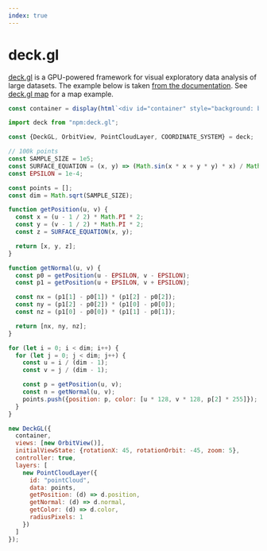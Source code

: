 ```yaml
---
index: true
---
```


# deck.gl

[deck.gl](https://deck.gl/) is a GPU-powered framework for visual exploratory data analysis of large datasets. The example below is taken [from the documentation](https://deck.gl/gallery/point-cloud-layer). See [deck.gl map](./deck.gl-map) for a map example.

```js echo
const container = display(html`<div id="container" style="background: black; height: 700px"></div>`);
```

```js echo
import deck from "npm:deck.gl";
```

```js echo
const {DeckGL, OrbitView, PointCloudLayer, COORDINATE_SYSTEM} = deck;

// 100k points
const SAMPLE_SIZE = 1e5;
const SURFACE_EQUATION = (x, y) => (Math.sin(x * x + y * y) * x) / Math.PI;
const EPSILON = 1e-4;

const points = [];
const dim = Math.sqrt(SAMPLE_SIZE);

function getPosition(u, v) {
  const x = (u - 1 / 2) * Math.PI * 2;
  const y = (v - 1 / 2) * Math.PI * 2;
  const z = SURFACE_EQUATION(x, y);

  return [x, y, z];
}

function getNormal(u, v) {
  const p0 = getPosition(u - EPSILON, v - EPSILON);
  const p1 = getPosition(u + EPSILON, v + EPSILON);

  const nx = (p1[1] - p0[1]) * (p1[2] - p0[2]);
  const ny = (p1[2] - p0[2]) * (p1[0] - p0[0]);
  const nz = (p1[0] - p0[0]) * (p1[1] - p0[1]);

  return [nx, ny, nz];
}

for (let i = 0; i < dim; i++) {
  for (let j = 0; j < dim; j++) {
    const u = i / (dim - 1);
    const v = j / (dim - 1);

    const p = getPosition(u, v);
    const n = getNormal(u, v);
    points.push({position: p, color: [u * 128, v * 128, p[2] * 255]});
  }
}

new DeckGL({
  container,
  views: [new OrbitView()],
  initialViewState: {rotationX: 45, rotationOrbit: -45, zoom: 5},
  controller: true,
  layers: [
    new PointCloudLayer({
      id: "pointCloud",
      data: points,
      getPosition: (d) => d.position,
      getNormal: (d) => d.normal,
      getColor: (d) => d.color,
      radiusPixels: 1
    })
  ]
});
```
